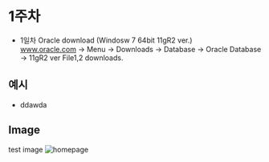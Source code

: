 # 1주차 
- 1일차 
Oracle download (Windosw 7 64bit 11gR2 ver.)\
www.oracle.com -> Menu -> Downloads -> Database -> Oracle Database -> 11gR2 ver File1,2 downloads.


## 예시	
- ddawda

## Image
test image
![homepage](https://github.com/yoonkt200/DataScience/tree/master/week1/week1_images/1.PNG)